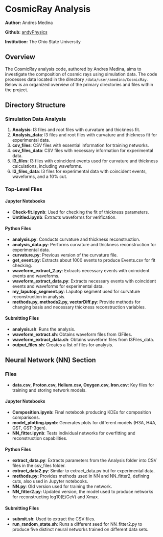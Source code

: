 # CosmicRay Analysis

**Author:** Andres Medina

**Github:** [andyPhysics](https://github.com/andyPhysics)

**Institution:** The Ohio State University

## Overview

The CosmicRay analysis code, authored by Andres Medina, aims to investigate the composition of cosmic rays using simulation data. The code processes data located in the directory `/data/user/amedina/CosmicRay`. Below is an organized overview of the primary directories and files within the project.

## Directory Structure

### Simulation Data Analysis

1. **Analysis**: I3 files and root files with curvature and thickness fit.
2. **Analysis_data**: I3 files and root files with curvature and thickness fit for experimental data.
3. **csv_files**: CSV files with essential information for training networks.
4. **csv_files_data**: CSV files with necessary information for experimental data.
5. **I3_files**: I3 files with coincident events used for curvature and thickness calculations, including waveforms.
6. **I3_files_data**: I3 files for experimental data with coincident events, waveforms, and a 10% cut.

### Top-Level Files

#### Jupyter Notebooks

- **Check-fit.ipynb**: Used for checking the fit of thickness parameters.
- **Untitled.ipynb**: Extracts waveforms for verification.

#### Python Files

- **analysis.py**: Conducts curvature and thickness reconstruction.
- **analysis_data.py**: Performs curvature and thickness reconstruction for experimental data.
- **curvature.py**: Previous version of the curvature file.
- **get_event.py**: Extracts about 1000 events to produce Events.csv for fit checking.
- **waveform_extract_2.py**: Extracts necessary events with coincident events and waveforms.
- **waveform_extract_data.py**: Extracts necessary events with coincident events and waveforms for experimental data.
- **my_laputop_segment.py**: Laputop segment used for curvature reconstruction in analysis.
- **methods.py, methods2.py, vectorDiff.py**: Provide methods for changing basis and necessary thickness reconstruction variables.

#### Submitting Files

- **analysis.sh**: Runs the analysis.
- **waveform_extract.sh**: Obtains waveform files from I3Files.
- **waveform_extract_data.sh**: Obtains waveform files from I3Files_data.
- **output_files.sh**: Creates a list of files for analysis.

## Neural Network (NN) Section

### Files

- **data.csv, Proton.csv, Helium.csv, Oxygen.csv, Iron.csv**: Key files for training and storing network models.

#### Jupyter Notebooks

- **Composition.ipynb**: Final notebook producing KDEs for composition comparisons.
- **model_plotting.ipynb**: Generates plots for different models (H3A, H4A, GST, GST-3gen).
- **NN_fitter.ipynb**: Tests individual networks for overfitting and reconstruction capabilities.

#### Python Files

- **extract_data.py**: Extracts parameters from the Analysis folder into CSV files in the csv_files folder.
- **extract_data2.py**: Similar to extract_data.py but for experimental data.
- **methods.py**: Provides methods used in NN and NN_fitter2, defining cuts, also used in Jupyter notebooks.
- **NN.py**: Old version used for training the network.
- **NN_fitter2.py**: Updated version, the model used to produce networks for reconstructing log10(E/GeV) and Xmax.

#### Submitting Files

- **submit.sh**: Used to extract the CSV files.
- **run_random_state.sh**: Runs a different seed for NN_fitter2.py to produce five distinct neural networks trained on different data sets.


